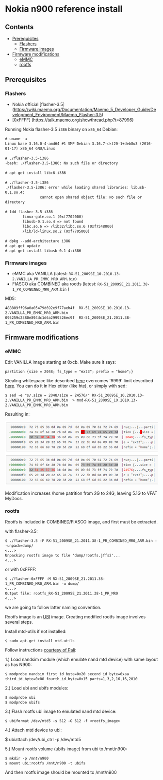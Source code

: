 # Nokia n900 reference install

## Contents

* [Prerequisites](#prerequisites)
    * [Flashers](#flashers)
    * [Firmware images](#firmware-images)
* [Firmware modifications](#firmware-modifications)
    * [eMMC](#emmc)
    * [rootfs](#rootfs)


## Prerequisites

### Flashers
* Nokia official [flasher-3.5] (https://wiki.maemo.org/Documentation/Maemo_5_Developer_Guide/Development_Environment/Maemo_Flasher-3.5)
* [0xFFFF] (https://talk.maemo.org/showthread.php?t=87996)

Running Nokia flasher-3.5 `i386` binary on `x86_64`  Debian:

    # uname -a
    Linux base 3.16.0-4-amd64 #1 SMP Debian 3.16.7-ckt20-1+deb8u3 (2016-01-17) x86_64 GNU/Linux
    
    # ./flasher-3.5-i386
    -bash: ./flasher-3.5-i386: No such file or directory
    
    # apt-get install libc6-i386
    
    # ./flasher-3.5-i386
    ./flasher-3.5-i386: error while loading shared libraries: libusb-0.1.so.4:
                    cannot open shared object file: No such file or directory
    
    # ldd flasher-3.5-i386
            linux-gate.so.1 (0xf7702000)
            libusb-0.1.so.4 => not found
            libc.so.6 => /lib32/libc.so.6 (0xf7548000)
            /lib/ld-linux.so.2 (0xf7705000)
    
    # dpkg --add-architecture i386
    # apt-get update
    # apt-get install libusb-0.1-4:i386

### Firmware images
* eMMC aka VANILLA (latest: `RX-51_2009SE_10.2010.13-2.VANILLA_PR_EMMC_MR0_ARM.bin`)
* FIASCO aka COMBINED aka rootfs (latest: `RX-51_2009SE_21.2011.38-1_PR_COMBINED_MR0_ARM.bin` )

MD5:

    488809ff96a0a05479d692e9f77aeb4f  RX-51_2009SE_10.2010.13-2.VANILLA_PR_EMMC_MR0_ARM.bin
    095259c2380e894dc1d6a2999526ec9f  RX-51_2009SE_21.2011.38-1_PR_COMBINED_MR0_ARM.bin

## Firmware modifications

### eMMC

Edit VANILLA image starting at 0xcb. Make sure it says:

    partition {size = 2048; fs_type = "ext3"; prefix = "home";}

Stealing whitespace like described [here](http://wiki.maemo.org/User:Joerg_rw/tools#increase_size_of_.2Fhome_-_if_you_like_that) overcomes '9999' limit described [here](http://wiki.maemo.org/Repartitioning_the_flash#Solution_.235:_Edit_eMMC_image_.28works_on_PR1.2.2C_by_globalbus.29). You can do it in Hex etitor (like hte), or simply with sed:

    $ sed -e "s/.size = 2048/size = 24576/" RX-51_2009SE_10.2010.13-2.VANILLA_PR_EMMC_MR0_ARM.bin  > mod-RX-51_2009SE_10.2010.13-2.VANILLA_PR_EMMC_MR0_ARM.bin

Resulting in:

![eMMC bindiff](bindiff.png "eMMC bindiff")

Modification increases /home patrition from 2G to 24G, leaving 5.1G to VFAT MyDocs.

### rootfs

Rootfs is included in COMBINED/FIASCO image, and first must be extracted.

with flasher-3.5:

    $ ./flasher-3.5 -F RX-51_2009SE_21.2011.38-1_PR_COMBINED_MR0_ARM.bin --unpack=dump/
    <...> 
    Unpacking rootfs image to file 'dump/rootfs.jffs2'...
    <...>

or with 0xFFFF:

    $ ./flasher-0xFFFF -M RX-51_2009SE_21.2011.38-1_PR_COMBINED_MR0_ARM.bin -u dump/
    <...>
    Output file: rootfs_RX-51_2009SE_21.2011.38-1_PR_MR0
    <...>

we are going to follow latter naming convention.

Rootfs image is an [UBI](http://www.linux-mtd.infradead.org/doc/ubi.html) image. Creating modified rootfs image involves several steps.

Install mtd-utils if not installed:

    $ sudo apt-get install mtd-utils

Follow instructions [courtesy of Pali](https://talk.maemo.org/showpost.php?p=1325044&postcount=13):

1.) Load nandsim module (which emulate nand mtd device) with same layout as has N900:

    $ modprobe nandsim first_id_byte=0x20 second_id_byte=0xaa third_id_byte=0x00 fourth_id_byte=0x15 parts=1,3,2,16,16,2010
    
2.) Load ubi and ubifs modules:

    $ modprobe ubi
    $ modprobe ubifs

3.) Flash rootfs ubi image to emulated nand mtd device:

    $ ubiformat /dev/mtd5 -s 512 -O 512 -f <rootfs_image>

4.) Attach mtd device to ubi:

   $ ubiattach /dev/ubi_ctrl -p /dev/mtd5

5.) Mount rootfs volume (ubifs image) from ubi to /mnt/n900:

    $ mkdir -p /mnt/n900
    $ mount ubi:rootfs /mnt/n900 -t ubifs

And then rootfs image should be mounted to /mnt/n900

